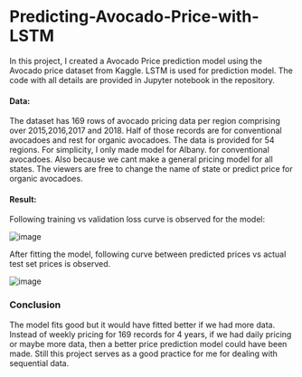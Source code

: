 # Predicting-Avocado-Price-with-LSTM
In this project, I created a Avocado Price prediction model using the Avocado price dataset from Kaggle. LSTM is used for prediction model. The code with all details are provided in Jupyter notebook in the repository.

#### Data:
The dataset has 169 rows of avocado pricing data per region comprising over 2015,2016,2017 and 2018. Half of those records are for conventional avocadoes and rest for organic avocadoes. The data is provided for 54 regions. For simplicity, I only made model for Albany. for conventional avocadoes. Also because we cant make a general pricing model for all states. The viewers are free to change the name of state or predict price for organic avocadoes.

#### Result:
Following training vs validation loss curve is observed for the model:

![image](https://user-images.githubusercontent.com/41015749/72690753-5b33c100-3aed-11ea-94c7-fff62c375a00.png)

After fitting the model, following curve between predicted prices vs actual test set prices is observed.

![image](https://user-images.githubusercontent.com/41015749/72690681-bdd88d00-3aec-11ea-98ed-91653cebedca.png)

### Conclusion
The model fits good but it would have fitted better if we had more data. Instead of weekly pricing for 169 records for 4 years, if we had daily pricing or maybe more data, then a better price prediction model could have been made. Still this project serves as a good practice for me for dealing with sequential data. 
